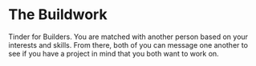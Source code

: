 # The Buildwork

Tinder for Builders. You are matched with another person based on your interests and skills. From there, both of you can message one another to see if you have a project in mind that you both want to work on.
